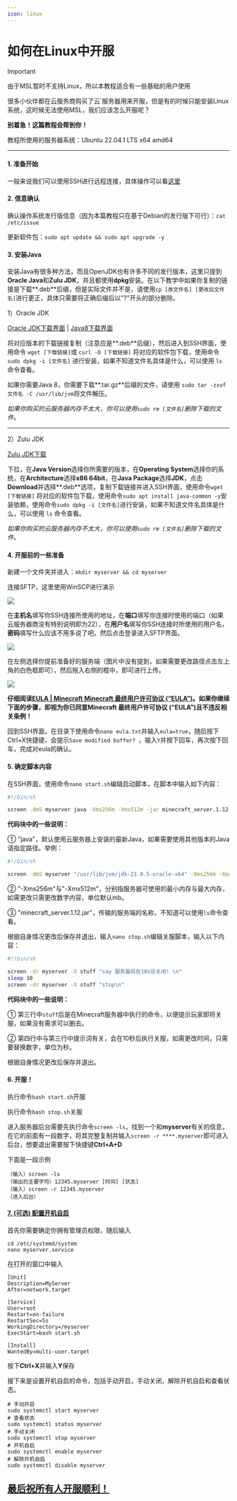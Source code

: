```yaml
---
icon: linux
---
```

# 如何在Linux中开服

> [!IMPORTANT]
>
> 由于MSL暂时不支持Linux，所以本教程适合有一些基础的用户使用

很多小伙伴都在云服务商购买了云`服务器用来开服，但是有的时候只能安装Linux系统，这时候无法使用MSL，我们应该怎么开服呢？

**别着急！这篇教程会帮到你！**

教程所使用的服务器系统：Ubuntu 22.04.1 LTS x64 amd64

------

#### 1. 准备开始

一般来说我们可以使用SSH进行远程连接，具体操作可以看[这里](https://blog.csdn.net/li528405176/article/details/82810342)



#### 2. 信息确认

确认操作系统发行版信息（因为本篇教程只在基于Debian的发行版下可行）：`cat /etc/issue`

更新软件包：`sudo apt update && sudo apt upgrade -y`



#### 3. 安装Java

安装Java有很多种方法，而且OpenJDK也有许多不同的发行版本，这里只提到**Oracle Java**和**Zulu JDK**，并且都使用**dpkg**安装。在以下教学中如果你复制的链接是下载**.deb**后缀，但是实际文件并不是，请使用`cp [原文件名] [更改后文件名]`进行更正，具体只需要将正确后缀后以"?"开头的部分删除。

1）Oracle JDK

[Oracle JDK下载界面](https://www.oracle.com/cn/java/technologies/) | [Java8下载界面](https://www.java.com/zh-CN/download/manual.jsp) 

将对应版本的下载链接复制（注意应是**.deb**后缀），然后进入到SSH界面，使用命令 `wget [下载链接]`或 `curl -O [下载链接]` 将对应的软件包下载，使用命令 `sudo dpkg -i [文件名]` 进行安装，如果不知道文件名具体是什么，可以使用 `ls`  命令查看。

如果你需要Java 8，你需要下载**.tar.gz**后缀的文件，请使用 `sudo tar -zxvf 文件名 -C /usr/lib/jvm`将文件解压。

*如果你购买的云服务器内存不太大，你可以使用`sudo rm [文件名]`删除下载的文件。*

------

2）Zulu JDK

[Zulu JDK下载](https://www.azul.com/downloads/?package=jdk#zulu)

下拉，在**Java Version**选择你所需要的版本，在**Operating System**选择你的系统，在**Architecture**选择**x86 64bit**，在**Java Package**选择**JDK**，点击**Download**并选择**.deb**选项，复制下载链接并进入SSH界面，使用命令`wget [下载链接]` 将对应的软件包下载，使用命令`sudo apt install java-common -y`安装依赖，使用命令`sudo dpkg -i [文件名]`进行安装，如果不知道文件名具体是什么，可以使用 `ls`  命令查看。

*如果你购买的云服务器内存不太大，你可以使用`sudo rm [文件名]`删除下载的文件。*

#### 4. 开服前的一些准备

新建一个文件夹并进入：`mkdir myserver && cd myserver`

连接SFTP，这里使用WinSCP进行演示

![](./assets/winscp_1.png)

在**主机名**填写你SSH连接所使用的地址，在**端口**填写你连接时使用的端口（如果云服务器商没有特别说明即为22），在**用户名**填写你SSH连接时所使用的用户名，**密码**填写什么应该不用多说了吧。然后点击登录进入SFTP界面。

![](./assets/winscp_2.png)

在左侧选择你提前准备好的服务端（图片中没有提到，如果需要更改路径点击左上角的白色框即可），然后拖入右侧的框中，即可进行上传。

![](./assets/winscp_3.png)

**仔细阅读[EULA | Minecraft Minecraft 最终用户许可协议 (“EULA”)](https://www.minecraft.net/zh-hans/eula)。如果你继续下面的步骤，即视为你已同意Minecraft 最终用户许可协议 (“EULA”)且不违反相关条例！**

回到SSH界面，在目录下使用命令`nano eula.txt`并输入`eula=true`，随后按下Ctrl+X快捷键，会提示`Save modified buffer? `，输入`Y`并按下回车，再次按下回车，完成对eula的确认。

#### 5. 确定脚本内容

在SSH界面，使用命令`nano start.sh`编辑启动脚本，在脚本中输入如下内容：

```sh
#!/bin/sh

screen -dmS myserver java -Xms256m -Xmx512m -jar minecraft_server.1.12.jar nogui
```

**代码块中的一些说明：**

① "java"，默认使用云服务器上安装的最新Java，如果需要使用其他版本的Java请指定路径。举例：

```sh
#!/bin/sh

screen -dmS myserver "/usr/lib/jvm/jdk-21.0.5-oracle-x64" -Xms256m -Xmx512m -jar minecraft_server.1.12.jar nogui
```

② "-Xms256m"与"-Xmx512m"，分别指服务器可使用的最小内存与最大内存，如需更改只需更改数字内容，单位默认mb。

③ "minecraft_server.1.12.jar"，传输的服务端的名称，不知道可以使用`ls`命令查看。

根据自身情况更改后保存并退出，输入`nano stop.sh`编辑关服脚本，输入以下内容：

```sh
#!/bin/sh

screen -dr myserver -X stuff "say 服务器将在10s后关闭! \n"
sleep 10
screen -dr myserver -X stuff "stop\n"
```

**代码块中的一些说明：**

① 第三行中`stuff`后是在Minecraft服务器中执行的命令，以便提示玩家即将关服，如果没有需求可以删去。

② 第四行中与第三行中提示词有关，会在10秒后执行关服，如需更改时间，只需要替换数字，单位为秒。

根据自身情况更改后保存并退出。

#### 6. 开服！

执行命令`bash start.sh`开服

执行命令`bash stop.sh`关服

进入服务器后台需要先执行命令`screen -ls`，找到一个和**myserver**有关的信息，在它的前面有一段数字，将其完整复制并输入`screen -r ****.myserver`即可进入后台，想要退出需要按下快捷键**Ctrl+A+D**

下面是一段示例
```shell
（输入）screen -ls
（输出的主要字符）12345.myserver [时间] [状态]
（输入）screen -r 12345.myserver
（进入后台）
```
#### <u>7. (可选) 配置开机自启</u>

首先你需要确定你拥有管理员权限，随后输入
```shell
cd /etc/systemd/system 
nano myserver.service
```

在打开的窗口中输入
```shell
[Unit]
Description=MyServer
After=network.target

[Service]
User=root
Restart=on-failure
RestartSec=5s
WorkingDirectory=/myserver
ExecStart=bash start.sh

[Install]
WantedBy=multi-user.target
```

按下**Ctrl+X**并输入**Y**保存

接下来是设置开机自启的命令，包括手动开启，手动关闭，解除开机自启和查看状态。
```shell
# 手动开启
sudo systemctl start myserver
# 查看状态
sudo systemctl status myserver
# 手动关闭
sudo systemctl stop myserver
# 开机自启
sudo systemctl enable myserver
# 解除开机自启
sudo systemctl disable myserver 
```

## <u>最后祝所有人开服顺利！</u>

